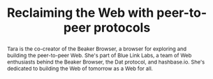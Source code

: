 ---
title: "Reclaiming the Web with peer-to-peer protocols"
speaker: Tara Vancil
tags: ["Talk", "CascadiaJS 2018", "Tara Vancil"]
abstract: "Tara is the co-creator of the Beaker Browser, a browser for exploring and building the peer-to-peer Web. She's part of Blue Link Labs, a team of Web enthusiasts behind the Beaker Browser, the Dat protocol, and hashbase.io. She's dedicated to building the Web of tomorrow as a Web for all."
ytID: 2Q9TlvqE9_Y
layout: talk
---